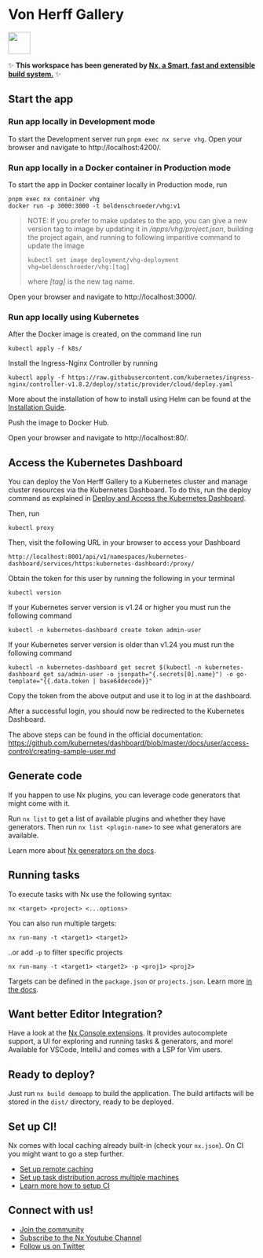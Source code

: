 # Von Herff Gallery

<a alt="Nx logo" href="https://nx.dev" target="_blank" rel="noreferrer"><img src="https://raw.githubusercontent.com/nrwl/nx/master/images/nx-logo.png" width="45"></a>

✨ **This workspace has been generated by [Nx, a Smart, fast and extensible build system.](https://nx.dev)** ✨

## Start the app

### Run app locally in Development mode

To start the Development server run `pnpm exec nx serve vhg`. Open your browser and navigate to http://localhost:4200/.

### Run app locally in a Docker container in Production mode

To start the app in Docker container locally in Production mode, run

```console
pnpm exec nx container vhg
docker run -p 3000:3000 -t beldenschroeder/vhg:v1
```

> NOTE: If you prefer to make updates to the app, you can give a new version tag to image by updating it in _/apps/vhg/project.json_, building the project again, and running to following imparitive command to update the image
>
> ```console
> kubectl set image deployment/vhg-deployment vhg=beldenschroeder/vhg:[tag]
> ```
>
> where _[tag]_ is the new tag name.

Open your browser and navigate to http://localhost:3000/.

### Run app locally using Kubernetes

After the Docker image is created, on the command line run

```console
kubectl apply -f k8s/
```

Install the Ingress-Nginx Controller by running

```console
kubectl apply -f https://raw.githubusercontent.com/kubernetes/ingress-nginx/controller-v1.8.2/deploy/static/provider/cloud/deploy.yaml
```

More about the installation of how to install using Helm can be found at the [Installation Guide](https://kubernetes.github.io/ingress-nginx/deploy/#quick-start).

Push the image to Docker Hub.

Open your browser and navigate to http://localhost:80/.

## Access the Kubernetes Dashboard

You can deploy the Von Herff Gallery to a Kubernetes cluster and manage cluster resources via the Kubernetes Dashboard. To do this, run the deploy command as explained in [Deploy and Access the Kubernetes Dashboard](https://kubernetes.io/docs/tasks/access-application-cluster/web-ui-dashboard/#deploying-the-dashboard-ui).

Then, run

```console
kubectl proxy
```

Then, visit the following URL in your browser to access your Dashboard

```console
http://localhost:8001/api/v1/namespaces/kubernetes-dashboard/services/https:kubernetes-dashboard:/proxy/
```

Obtain the token for this user by running the following in your terminal

```console
kubectl version
```

If your Kubernetes server version is v1.24 or higher you must run the following command

```console
kubectl -n kubernetes-dashboard create token admin-user
```

If your Kubernetes server version is older than v1.24 you must run the following command

```console
kubectl -n kubernetes-dashboard get secret $(kubectl -n kubernetes-dashboard get sa/admin-user -o jsonpath="{.secrets[0].name}") -o go-template="{{.data.token | base64decode}}"
```

Copy the token from the above output and use it to log in at the dashboard.

After a successful login, you should now be redirected to the Kubernetes Dashboard.

The above steps can be found in the official documentation:
https://github.com/kubernetes/dashboard/blob/master/docs/user/access-control/creating-sample-user.md

## Generate code

If you happen to use Nx plugins, you can leverage code generators that might come with it.

Run `nx list` to get a list of available plugins and whether they have generators. Then run `nx list <plugin-name>` to see what generators are available.

Learn more about [Nx generators on the docs](https://nx.dev/plugin-features/use-code-generators).

## Running tasks

To execute tasks with Nx use the following syntax:

```console
nx <target> <project> <...options>
```

You can also run multiple targets:

```console
nx run-many -t <target1> <target2>
```

..or add `-p` to filter specific projects

```console
nx run-many -t <target1> <target2> -p <proj1> <proj2>
```

Targets can be defined in the `package.json` or `projects.json`. Learn more [in the docs](https://nx.dev/core-features/run-tasks).

## Want better Editor Integration?

Have a look at the [Nx Console extensions](https://nx.dev/nx-console). It provides autocomplete support, a UI for exploring and running tasks & generators, and more! Available for VSCode, IntelliJ and comes with a LSP for Vim users.

## Ready to deploy?

Just run `nx build demoapp` to build the application. The build artifacts will be stored in the `dist/` directory, ready to be deployed.

## Set up CI!

Nx comes with local caching already built-in (check your `nx.json`). On CI you might want to go a step further.

- [Set up remote caching](https://nx.dev/core-features/share-your-cache)
- [Set up task distribution across multiple machines](https://nx.dev/core-features/distribute-task-execution)
- [Learn more how to setup CI](https://nx.dev/recipes/ci)

## Connect with us!

- [Join the community](https://nx.dev/community)
- [Subscribe to the Nx Youtube Channel](https://www.youtube.com/@nxdevtools)
- [Follow us on Twitter](https://twitter.com/nxdevtools)
